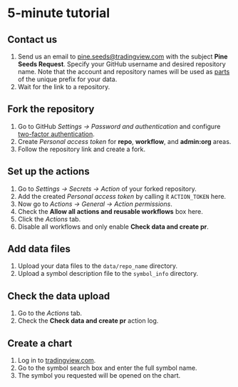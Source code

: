[2fa]: https://github.com/settings/security
[chart]: https://tradingview.com/chart

# 5-minute tutorial

## Contact us

1. Send us an email to pine.seeds@tradingview.com with the subject __Pine Seeds Request__. Specify your GitHub username and desired repository name. Note that the account and repository names will be used as [parts](README.md#Example) of the unique prefix for your data.
2. Wait for the link to a repository.

## Fork the repository

1. Go to GitHub _Settings → Password and authentication_ and configure [two-factor authentication][2fa].
2. Create _Personal access token_ for __repo__, __workflow__, and __admin:org__ areas.
3. Follow the repository link and create a fork.

## Set up the actions

1. Go to _Settings → Secrets → Action_ of your forked repository.
2. Add the created _Personal access token_ by calling it `ACTION_TOKEN` here.
3. Now go to _Actions → General → Action permissions_.
4. Check the __Allow all actions and reusable workflows__ box here.
5. Click the _Actions_ tab.
6. Disable all workflows and only enable __Check data and create pr__.

## Add data files

1. Upload your data files to the `data/repo_name` directory.
2. Upload a symbol description file to the `symbol_info` directory.

## Check the data upload

1. Go to the _Actions_ tab.
2. Check the __Check data and create pr__ action log.

## Create a chart

1. Log in to [tradingview.com][chart].
2. Go to the symbol search box and enter the full symbol name.
3. The symbol you requested will be opened on the chart.

